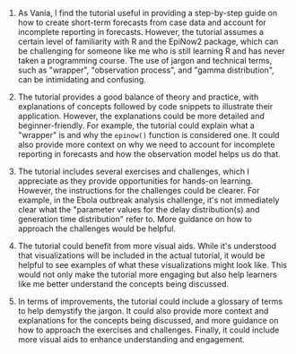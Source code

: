 1. As Vania, I find the tutorial useful in providing a step-by-step guide on how to create short-term forecasts from case data and account for incomplete reporting in forecasts. However, the tutorial assumes a certain level of familiarity with R and the EpiNow2 package, which can be challenging for someone like me who is still learning R and has never taken a programming course. The use of jargon and technical terms, such as "wrapper", "observation process", and "gamma distribution", can be intimidating and confusing.

2. The tutorial provides a good balance of theory and practice, with explanations of concepts followed by code snippets to illustrate their application. However, the explanations could be more detailed and beginner-friendly. For example, the tutorial could explain what a "wrapper" is and why the `epinow()` function is considered one. It could also provide more context on why we need to account for incomplete reporting in forecasts and how the observation model helps us do that.

3. The tutorial includes several exercises and challenges, which I appreciate as they provide opportunities for hands-on learning. However, the instructions for the challenges could be clearer. For example, in the Ebola outbreak analysis challenge, it's not immediately clear what the "parameter values for the delay distribution(s) and generation time distribution" refer to. More guidance on how to approach the challenges would be helpful.

4. The tutorial could benefit from more visual aids. While it's understood that visualizations will be included in the actual tutorial, it would be helpful to see examples of what these visualizations might look like. This would not only make the tutorial more engaging but also help learners like me better understand the concepts being discussed.

5. In terms of improvements, the tutorial could include a glossary of terms to help demystify the jargon. It could also provide more context and explanations for the concepts being discussed, and more guidance on how to approach the exercises and challenges. Finally, it could include more visual aids to enhance understanding and engagement.
